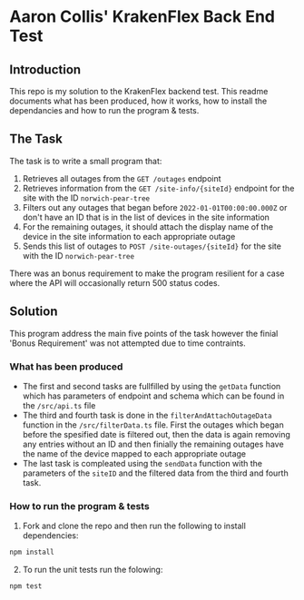 # Aaron Collis' KrakenFlex Back End Test

## Introduction

This repo is my solution to the KrakenFlex backend test. This readme documents what has been produced, how it works, how to install the dependancies and how to run the program & tests.

## The Task

The task is to write a small program that:

1. Retrieves all outages from the `GET /outages` endpoint
2. Retrieves information from the `GET /site-info/{siteId}` endpoint for the site with the ID `norwich-pear-tree`
3. Filters out any outages that began before `2022-01-01T00:00:00.000Z` or don't have an ID that is in the list of
   devices in the site information
4. For the remaining outages, it should attach the display name of the device in the site information to each appropriate outage
5. Sends this list of outages to `POST /site-outages/{siteId}` for the site with the ID `norwich-pear-tree`

There was an bonus requirement to make the program resilient for a case where the API will occasionally return 500 status codes. 

## Solution

This program address the main five points of the task however the finial 'Bonus Requirement' was not attempted due to time contraints.

### What has been produced

* The first and second tasks are fullfilled by using the `getData` function which has parameters of endpoint and schema which can be found in the `/src/api.ts` file
* The third and fourth task is done in the `filterAndAttachOutageData` function in the `/src/filterData.ts` file. First the outages which began before the spesified date is filtered out, then the data is again removing any entries without an ID and then finially the remaining outages have the name of the device mapped to each appropriate outage
* The last task is compleated using the  `sendData` function with the parameters of the `siteID` and the filtered data from the third and fourth task.

### How to run the program & tests

1. Fork and clone the repo and then run the following to install dependencies:
```bash
npm install
```
2. To run the unit tests run the folowing:
```bash
npm test
```